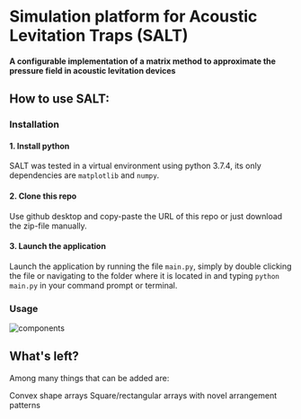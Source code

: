 # Simulation platform for Acoustic Levitation Traps (SALT)
#### A configurable implementation of a matrix method to approximate the pressure field in acoustic levitation devices

## How to use SALT:

### Installation
#### 1. Install python
SALT was tested in a virtual environment using python 3.7.4, its only dependencies are ```matplotlib``` and ```numpy```.

#### 2. Clone this repo
Use github desktop and copy-paste the URL of this repo or just download the zip-file manually.

#### 3. Launch the application
Launch the application by running the file ```main.py```, simply by double clicking the file or navigating to the folder where it is located in and typing ```python main.py``` in your command prompt or terminal.

### Usage

![components](https://github.com/oskar-paulsson/salt/tree/master/assets/component.PNG)

#### 
## What's left?
Among many things that can be added are:

Convex shape arrays
Square/rectangular arrays with novel arrangement patterns
